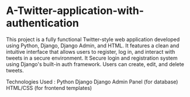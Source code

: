 # A-Twitter-application-with-authentication
This project is a fully functional Twitter-style web application developed using Python, Django, Django Admin, and HTML. It features a clean and intuitive interface that allows users to register, log in, and interact with tweets in a secure environment. It Secure login and registration system using Django's built-in auth framework.
Users can create, edit, and delete tweets.

Technologies Used : 
Python
Django
Django Admin Panel (for database)
HTML/CSS (for frontend templates)
